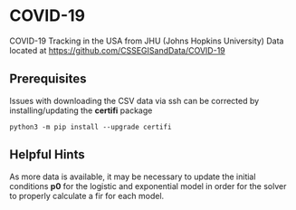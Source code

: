 # COVID-19
COVID-19 Tracking in the USA from JHU (Johns Hopkins University) Data located at https://github.com/CSSEGISandData/COVID-19

## Prerequisites
Issues with downloading the CSV data via ssh can be corrected by installing/updating the **certifi** package
```
python3 -m pip install --upgrade certifi
```

## Helpful Hints
As more data is available, it may be necessary to update the initial conditions **p0** for the logistic and exponential model in order for the solver to properly calculate a fir for each model.